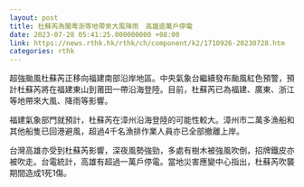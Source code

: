 ```yaml
---
layout: post
title: 杜蘇芮為閩粵浙等地帶來大風降雨　高雄逾萬戶停電
date: 2023-07-28 05:41:25.000000000 +08:00
link: https://news.rthk.hk/rthk/ch/component/k2/1710926-20230728.htm
categories: rthk
---
```


超強颱風杜蘇芮正移向福建南部沿岸地區。中央氣象台繼續發布颱風紅色預警，預計杜蘇芮將在福建東山到莆田一帶沿海登陸。目前，杜蘇芮已為福建、廣東、浙江等地帶來大風、降雨等影響。

福建氣象部門就預計，杜蘇芮在漳州沿海登陸的可能性較大。漳州市二萬多漁船和其他船隻已回港避風，超過4千名漁排作業人員亦已全部撤離上岸。

台灣高雄亦受到杜蘇芮影響，深夜風勢強勁，多處有樹木被強風吹倒，招牌鐵皮亦被吹走。台電統計，高雄有超過一萬戶停電。當地災害應變中心指出，杜蘇芮吹襲期間造成1死1傷。
